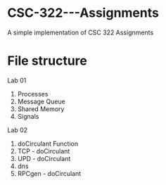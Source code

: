 # CSC-322---Assignments
A simple implementation of CSC 322 Assignments

# File structure
Lab 01
  1. Processes
  2. Message Queue
  3. Shared Memory
  4. Signals
  

Lab 02
  1. doCirculant Function
  2. TCP - doCirculant
  3. UPD - doCirculant
  4. dns
  5. RPCgen - doCirculant
